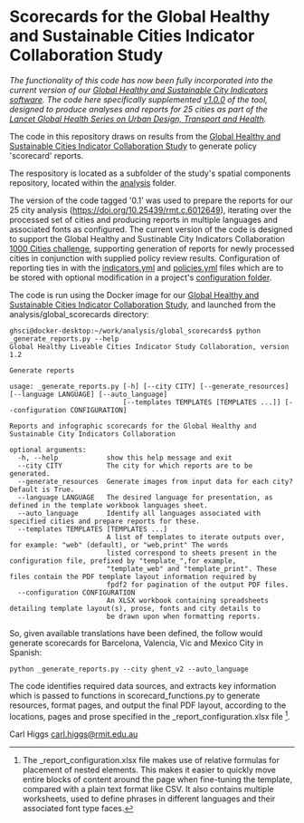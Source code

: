# Scorecards for the Global Healthy and Sustainable Cities Indicator Collaboration Study

_The functionality of this code has now been fully incorporated into the current version of our [Global Healthy and Sustainable City Indicators software](https://github.com/global-healthy-liveable-cities/global-indicators).  The code here specifically supplemented [v1.0.0](https://github.com/global-healthy-liveable-cities/global-indicators/releases/tag/v1.0.0) of the tool, designed to produce analyses and reports for 25 cities as part of the [Lancet Global Health Series on Urban Design, Transport and Health](https://www.thelancet.com/series/urban-design-2022)._

The code in this repository draws on results from the [Global Healthy and Sustainable Cities Indicator Collaboration Study](https://github.com/global-healthy-liveable-cities/global-indicators) to generate policy 'scorecard' reports.

The respository is located as a subfolder of the study's spatial components repository, located within the [analysis](https://github.com/global-healthy-liveable-cities/global-indicators/tree/main/analysis) folder.

The version of the code tagged '0.1' was used to prepare the reports for our 25 city analysis (https://doi.org/10.25439/rmt.c.6012649), iterating over the processed set of cities and producing reports in multiple languages and associated fonts as configured.  The current version of the code is designed to support the Global Healthy and Sustinable City Indicators Collaboration [1000 Cities challenge](https://www.healthysustainablecities.org/1000cities), supporting generation of reports for newly processed cities in conjunction with supplied policy review results.  Configuration of reporting ties in with the [indicators.yml](https://github.com/global-healthy-liveable-cities/global-indicators/blob/enhancements/process/configuration/templates/indicators.yml) and [policies.yml](https://github.com/global-healthy-liveable-cities/global-indicators/blob/enhancements/process/configuration/templates/policies.yml) files which are to be stored with optional modification in a project's [configuration folder](https://github.com/global-healthy-liveable-cities/global-indicators/tree/enhancements/process/configuration).

The code is run using the Docker image for our [Global Healthy and Sustainable Cities Indicator Collaboration Study](https://github.com/global-healthy-liveable-cities/global-indicators), and launched from the analysis/global_scorecards directory:

```
ghsci@docker-desktop:~/work/analysis/global_scorecards$ python _generate_reports.py --help
Global Healthy Liveable Cities Indicator Study Collaboration, version 1.2

Generate reports

usage: _generate_reports.py [-h] [--city CITY] [--generate_resources] [--language LANGUAGE] [--auto_language]
                            [--templates TEMPLATES [TEMPLATES ...]] [--configuration CONFIGURATION]

Reports and infographic scorecards for the Global Healthy and Sustainable City Indicators Collaboration

optional arguments:
  -h, --help            show this help message and exit
  --city CITY           The city for which reports are to be generated.
  --generate_resources  Generate images from input data for each city? Default is True.
  --language LANGUAGE   The desired language for presentation, as defined in the template workbook languages sheet.
  --auto_language       Identify all languages associated with specified cities and prepare reports for these.
  --templates TEMPLATES [TEMPLATES ...]
                        A list of templates to iterate outputs over, for example: "web" (default), or "web,print" The words
                        listed correspond to sheets present in the configuration file, prefixed by "template_",for example,
                        "template_web" and "template_print". These files contain the PDF template layout information required by
                        fpdf2 for pagination of the output PDF files.
  --configuration CONFIGURATION
                        An XLSX workbook containing spreadsheets detailing template layout(s), prose, fonts and city details to
                        be drawn upon when formatting reports.
```

So, given available translations have been defined, the follow would generate scorecards for Barcelona, Valencia, Vic and Mexico City in Spanish:
```
python _generate_reports.py --city ghent_v2 --auto_language
```

The code identifies required data sources, and extracts key information which is passed to functions in scorecard_functions.py to generate resources, format pages, and output the final PDF layout, according to the locations, pages and prose specified in the _report_configuration.xlsx file [^1].   

Carl Higgs
carl.higgs@rmit.edu.au

[^1]: The _report_configuration.xlsx file makes use of relative formulas for placement of nested elements.  This makes it easier to quickly move entire blocks of content around the page when fine-tuning the template, compared with a plain text format like CSV.  It also contains multiple worksheets, used to define phrases in different languages and their associated font type faces.
